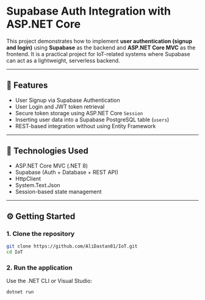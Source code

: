 # Supabase Auth Integration with ASP.NET Core

This project demonstrates how to implement **user authentication (signup and login)** using **Supabase** as the backend and **ASP.NET Core MVC** as the frontend. It is a practical project for IoT-related systems where Supabase can act as a lightweight, serverless backend.

---

## 🚀 Features

- User Signup via Supabase Authentication
- User Login and JWT token retrieval
- Secure token storage using ASP.NET Core `Session`
- Inserting user data into a Supabase PostgreSQL table (`users`)
- REST-based integration without using Entity Framework

---

## 🧰 Technologies Used

- ASP.NET Core MVC (.NET 8)
- Supabase (Auth + Database + REST API)
- HttpClient
- System.Text.Json
- Session-based state management

---

## ⚙️ Getting Started

### 1. Clone the repository

```bash
git clone https://github.com/AliDastan81/IoT.git
cd IoT
```

### 2. Run the application

Use the .NET CLI or Visual Studio:

```bash
dotnet run
